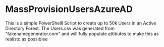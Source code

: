 # MassProvisionUsersAzureAD
This is a simple PowerShelll Script to create up to 50k Users in an Active Directory Forest.
The Users.csv was generated from "fakenamegenerator.com" and will fully populate attibutes to make this as realistc as possiblee
